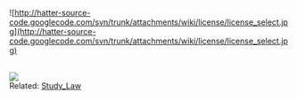 ![http://hatter-source-code.googlecode.com/svn/trunk/attachments/wiki/license/license_select.jpg](http://hatter-source-code.googlecode.com/svn/trunk/attachments/wiki/license/license_select.jpg)

<br>

<img src='http://hatter-source-code.googlecode.com/svn/trunk/attachments/wiki/fsf/640px-Fsmap-zh_tw.svg.png' />

<br>
Related: <a href='Study_Law.md'>Study_Law</a>